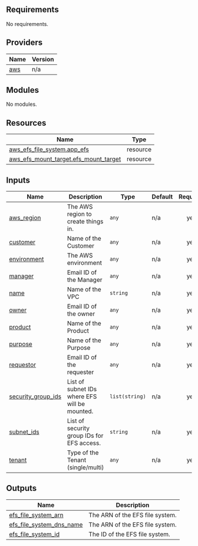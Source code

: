 <!-- BEGIN_TF_DOCS -->
## Requirements

No requirements.

## Providers

| Name | Version |
|------|---------|
| <a name="provider_aws"></a> [aws](#provider\_aws) | n/a |

## Modules

No modules.

## Resources

| Name | Type |
|------|------|
| [aws_efs_file_system.app_efs](https://registry.terraform.io/providers/hashicorp/aws/latest/docs/resources/efs_file_system) | resource |
| [aws_efs_mount_target.efs_mount_target](https://registry.terraform.io/providers/hashicorp/aws/latest/docs/resources/efs_mount_target) | resource |

## Inputs

| Name | Description | Type | Default | Required |
|------|-------------|------|---------|:--------:|
| <a name="input_aws_region"></a> [aws\_region](#input\_aws\_region) | The AWS region to create things in. | `any` | n/a | yes |
| <a name="input_customer"></a> [customer](#input\_customer) | Name of the Customer | `any` | n/a | yes |
| <a name="input_environment"></a> [environment](#input\_environment) | The AWS environment | `any` | n/a | yes |
| <a name="input_manager"></a> [manager](#input\_manager) | Email ID of the Manager | `any` | n/a | yes |
| <a name="input_name"></a> [name](#input\_name) | Name of the VPC | `string` | n/a | yes |
| <a name="input_owner"></a> [owner](#input\_owner) | Email ID of the owner | `any` | n/a | yes |
| <a name="input_product"></a> [product](#input\_product) | Name of the Product | `any` | n/a | yes |
| <a name="input_purpose"></a> [purpose](#input\_purpose) | Name of the Purpose | `any` | n/a | yes |
| <a name="input_requestor"></a> [requestor](#input\_requestor) | Email ID of the requester | `any` | n/a | yes |
| <a name="input_security_group_ids"></a> [security\_group\_ids](#input\_security\_group\_ids) | List of subnet IDs where EFS will be mounted. | `list(string)` | n/a | yes |
| <a name="input_subnet_ids"></a> [subnet\_ids](#input\_subnet\_ids) | List of security group IDs for EFS access. | `string` | n/a | yes |
| <a name="input_tenant"></a> [tenant](#input\_tenant) | Type of the Tenant (single/multi) | `any` | n/a | yes |

## Outputs

| Name | Description |
|------|-------------|
| <a name="output_efs_file_system_arn"></a> [efs\_file\_system\_arn](#output\_efs\_file\_system\_arn) | The ARN of the EFS file system. |
| <a name="output_efs_file_system_dns_name"></a> [efs\_file\_system\_dns\_name](#output\_efs\_file\_system\_dns\_name) | The ARN of the EFS file system. |
| <a name="output_efs_file_system_id"></a> [efs\_file\_system\_id](#output\_efs\_file\_system\_id) | The ID of the EFS file system. |
<!-- END_TF_DOCS -->